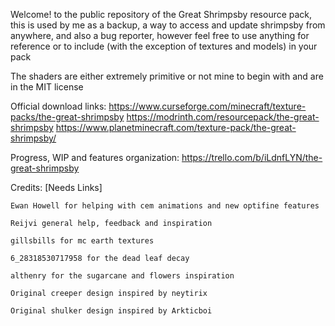 Welcome! to the public repository of the Great Shrimpsby resource pack, this is used by me as a backup, a way to access and update shrimpsby from anywhere, and also a bug reporter, however feel free to use anything for reference or to include (with the exception of textures and models) in your pack

The shaders are either extremely primitive or not mine to begin with and are in the MIT license

Official download links:
    https://www.curseforge.com/minecraft/texture-packs/the-great-shrimpsby
    https://modrinth.com/resourcepack/the-great-shrimpsby
    https://www.planetminecraft.com/texture-pack/the-great-shrimpsby/

Progress, WIP and features organization:
    https://trello.com/b/iLdnfLYN/the-great-shrimpsby

Credits: [Needs Links]

    Ewan Howell for helping with cem animations and new optifine features

    Reijvi general help, feedback and inspiration 
    
    gillsbills for mc earth textures

    6_28318530717958 for the dead leaf decay
    
    althenry for the sugarcane and flowers inspiration
    
    Original creeper design inspired by neytirix
 
    Original shulker design inspired by Arkticboi
